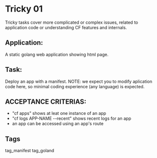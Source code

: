 # Tricky 01
Tricky tasks cover more complicated or complex issues, related to 
application code or understanding CF features and internals.

## Application:
A static golang web application showing html page.

## Task:
Deploy an app with a manifest.
NOTE: we expect you to modify aplication code here, so minimal 
coding experience (any language) is expected.

## ACCEPTANCE CRITERIAS:
- "cf apps" shows at leat one instance of an app
- "cf logs APP-NAME --recent" shows recent logs for an app
- an app can be accessed using an app's route

## Tags
tag_manifest tag_goland
